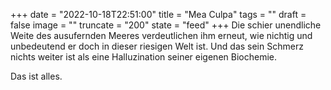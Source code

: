+++
date = "2022-10-18T22:51:00"
title = "Mea Culpa"
tags = ""
draft = false
image = ""
truncate = "200"
state = "feed"
+++
Die schier unendliche Weite des ausufernden Meeres verdeutlichen ihm erneut, wie nichtig und unbedeutend er doch in dieser riesigen Welt ist. 
Und das sein Schmerz nichts weiter ist als eine Halluzination seiner eigenen Biochemie.  

Das ist alles.  
